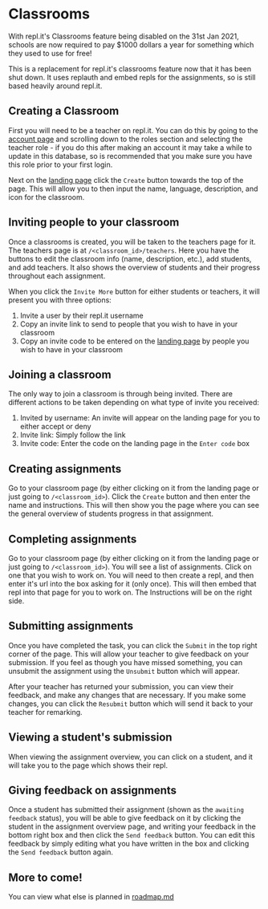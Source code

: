 # Classrooms

With repl.it's Classrooms feature being disabled on the 31st Jan 2021, schools are now required to pay $1000 dollars a year for something which they used to use for free!

This is a replacement for repl.it's classrooms feature now that it has been shut down. It uses replauth and embed repls for the assignments, so is still based heavily around repl.it.

## Creating a Classroom

First you will need to be a teacher on repl.it. You can do this by going to the [account page](https://repl.it/account) and scrolling down to the roles section and selecting the teacher role - if you do this after making an account it may take a while to update in this database, so is recommended that you make sure you have this role prior to your first login.

Next on the [landing page](https://classrooms.codingcactus.repl.co) click the `Create` button towards the top of the page. This will allow you to then input the name, language, description, and icon for the classroom.


## Inviting people to your classroom

Once a classrooms is created, you will be taken to the teachers page for it. The teachers page is at `/<classroom_id>/teachers`. Here you have the buttons to edit the classroom info (name, description, etc.), add students, and add teachers. It also shows the overview of students and their progress throughout each assignment.

When you click the `Invite More` button for either students or teachers, it will present you with three options:

1. Invite a user by their repl.it username
2. Copy an invite link to send to people that you wish to have in your classroom
3. Copy an invite code to be entered on the [landing page](https://classrooms.codingcactus.repl.co) by people you wish to have in your classroom

## Joining a classroom

The only way to join a classroom is through being invited. There are different actions to be taken depending on what type of invite you received:

1. Invited by username: An invite will appear on the landing page for you to either accept or deny
2. Invite link: Simply follow the link
3. Invite code: Enter the  code on the landing page in the `Enter code` box


## Creating assignments

Go to your classroom page (by either clicking on it from the landing page or just going to `/<classroom_id>`). Click the `Create` button and then enter the name and instructions. This will then show you the page where you can see the general overview of students progress in that assignment.

## Completing assignments

Go to your classroom page (by either clicking on it from the landing page or just going to `/<classroom_id>`). You will see a list of assignments. Click on one that you wish to work on. You will need to then create a repl, and then enter it's url into the box asking for it (only once). This will then embed that repl into that page for you to work on. The Instructions will be on the right side.

## Submitting assignments

Once you have completed the task, you can click the `Submit` in the top right corner of the page. This will allow your teacher to give feedback on your submission. If you feel as though you have missed something, you can unsubmit the assignment using the `Unsubmit` button which will appear.

After your teacher has returned your submission, you can view their feedback, and make any changes that are necessary. If you make some changes, you can click the `Resubmit` button which will send it back to your teacher for remarking.

## Viewing a student's submission

When viewing the assignment overview, you can click on a student, and it will take you to the page which shows their repl.

## Giving feedback on assignments

Once a student has submitted their assignment (shown as the `awaiting feedback` status), you will be able to give feedback on it by clicking the student in the assignment overview page, and writing your feedback in the bottom right box and then click the `Send feedback` button. You can edit this feedback by simply editing what you have written in the box and clicking the `Send feedback` button again.


## More to come!

You can view what else is planned in [roadmap.md](https://github.com/Coding-Cactus/classrooms/roadmap.md)